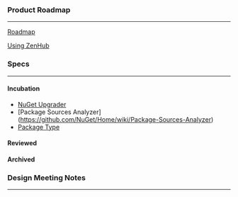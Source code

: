 ### Product Roadmap
***

[Roadmap](https://github.com/NuGet/Home/wiki/Roadmap)

[Using ZenHub](https://www.zenhub.io/)

### Specs
***

#### Incubation 


* [NuGet Upgrader](https://github.com/NuGet/Home/wiki/NuGet-Upgrader:-packages.config-to-nuget-project.json)
* [Package Sources Analyzer] (https://github.com/NuGet/Home/wiki/Package-Sources-Analyzer)
* [Package Type](https://github.com/NuGet/Home/wiki/Package-Type)

#### Reviewed


#### Archived


### Design Meeting Notes
***